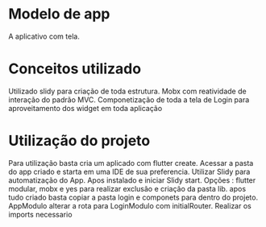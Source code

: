 # Modelo de app

A aplicativo com tela.

# Conceitos utilizado

Utilizado slidy para criação de toda estrutura.
Mobx com reatividade de interação do padrão MVC.
Componetização de toda a tela de Login para aproveitamento dos widget em toda aplicação

# Utilização do projeto 
Para utilização basta cria um aplicado com flutter create.
Acessar a pasta do app criado e starta em uma IDE de sua preferencia.
Utilizar Slidy para automatização do App.
Apos instalado e iniciar Slidy start.
Opções : flutter modular, mobx e yes para realizar exclusão e criação da pasta lib.
apos tudo criado basta copiar a pasta login e componets  para dentro do projeto.
AppModulo alterar a rota para LoginModulo com initialRouter.
Realizar os imports necessario



